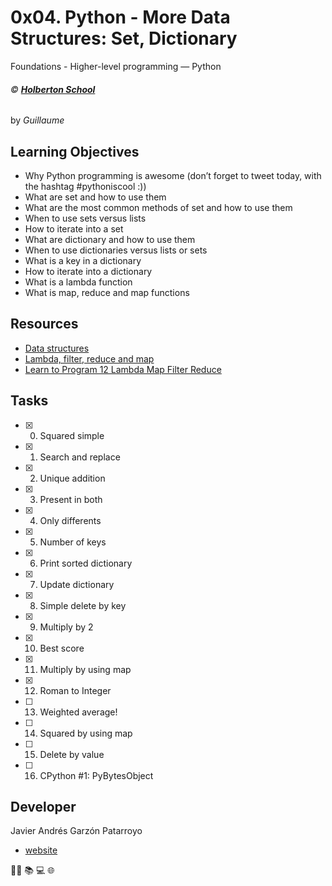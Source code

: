 # 0x04. Python - More Data Structures: Set, Dictionary
Foundations - Higher-level programming ― Python

###### :copyright: **[Holberton School](https://www.holbertonschool.com/)**
by _Guillaume_

## Learning Objectives
* Why Python programming is awesome (don’t forget to tweet today, with the hashtag #pythoniscool :))
* What are set and how to use them
* What are the most common methods of set and how to use them
* When to use sets versus lists
* How to iterate into a set
* What are dictionary and how to use them
* When to use dictionaries versus lists or sets
* What is a key in a dictionary
* How to iterate into a dictionary
* What is a lambda function
* What is map, reduce and map functions

## Resources
* [Data structures](https://docs.python.org/3.4/tutorial/datastructures.html)
* [Lambda, filter, reduce and map](https://www.python-course.eu/python3_lambda.php)
* [Learn to Program 12 Lambda Map Filter Reduce](https://www.youtube.com/watch?v=1GAC6KQUPeg)

## Tasks
* [x] 0. Squared simple
* [x] 1. Search and replace
* [x] 2. Unique addition
* [x] 3. Present in both
* [x] 4. Only differents
* [x] 5. Number of keys
* [x] 6. Print sorted dictionary
* [x] 7. Update dictionary
* [x] 8. Simple delete by key
* [x] 9. Multiply by 2
* [x] 10. Best score
* [x] 11. Multiply by using map
* [x] 12. Roman to Integer
* [ ] 13. Weighted average!
* [ ] 14. Squared by using map
* [ ] 15. Delete by value
* [ ] 16. CPython #1: PyBytesObject

## Developer
Javier Andrés Garzón Patarroyo
- [website](https://tecnoayuda.co/)

:man_technologist: :books: :computer: :globe_with_meridians:
